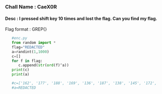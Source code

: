 ### Chall Name : CaeX0R

#### Desc : I pressed shift key 10 times and lost the flag. Can you find my flag. 

Flag format : GREP{}

```py
   #enc.py
   from random import *
   flag="REDACTED"
   a=randint(1,1000)
   c=[]
   for f in flag:
      c.append(str(ord(f)^a))
   print(c)
   print(a)

   #c=['162', '177', '188', '169', '136', '187', '138', '145', '172', '187', '138', '145', '172', '190', '152', '156', '187', '195', '177', '142']
   #a=REDACTED
```
